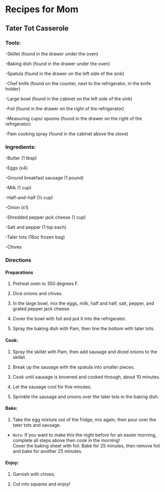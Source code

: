 # Recipes for Mom
## Tater Tot Casserole
### Tools: 
-Skillet (found in the drawer under the oven) 

-Baking dish (found in the drawer under the oven) 

-Spatula (found in the drawer on the left side of the sink)

-Chef knife (found on the counter, next to the refrigerator, in the knife holder) 

-Large bowl (found in the cabinet on the left side of the sink) 

-Foil (found in the drawer on the right of the refrigerator) 

-Measuring cups/ spoons (found in the drawer on the right of the refrigerator) 

-Pam cooking spray (found in the cabinet above the stove) 
### Ingredients:
-Butter (1 tbsp) 

-Eggs (x4) 

-Ground breakfast sausage (1 pound) 

-Milk (1 cup) 

-Half-and-half (½ cup) 

-Onion (x1) 

-Shredded pepper jack cheese (1 cup) 

-Salt and pepper (1 tsp each) 

-Tater tots (16oz frozen bag) 

-Chives 
### Directions
#### Preparations

1. Preheat oven to 350 degrees F. 

2. Dice onions and chives. 
3. In the large bowl, mix the eggs, milk, half and half, salt, pepper, and grated pepper jack cheese. 
4. Cover the bowl with foil and put it into the refrigerator. 
5. Spray the baking dish with Pam, then line the bottom with tater tots. 
#### Cook:  
1. Spray the skillet with Pam, then add sausage and diced onions to the skillet. 
   
2. Break up the sausage with the spatula into smaller pieces.  
3. Cook until sausage is browned and cooked through, about 10 minutes. 
4. Let the sausage cool for five minutes. 
5. Sprinkle the sausage and onions over the tater tots in the baking dish.  

#### Bake:  
1.  Take the egg mixture out of the fridge, mix again, then pour over the tater tots and sausage.
 - `Note`: If you want to make this the night before for an easier morning, complete all steps above then cook in the morning!  
Cover the baking sheet with foil. 
Bake for 25 minutes, then remove foil and bake for another 25 minutes. 

#### Enjoy: 

1. Garnish with chives. 

2. Cut into squares and enjoy!  